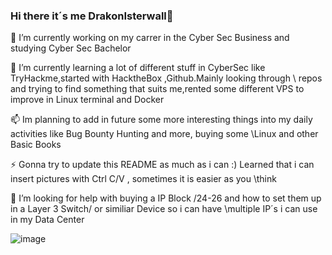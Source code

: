 ### Hi there it´s me DrakonIsterwall👋

<!--
**DrakonIsterwall/DrakonIsterwall** is a ✨ _special_ ✨ repository because its `README.md` (this file) appears on your GitHub profile.

Here are some ideas to get you started:

- 🔭 I’m currently working on ...
- 🌱 I’m currently learning ...
- 👯 I’m looking to collaborate on ...
- 🤔 I’m looking for help with ...
- 💬 Ask me about ...
- 📫 How to reach me: ...
- 😄 Pronouns: ...
- ⚡ Fun fact: ...
-->

🔭 I’m currently working on my carrer in the Cyber Sec Business and studying Cyber Sec Bachelor

🌱 I’m currently learning a lot of different stuff in CyberSec like TryHackme,started with HacktheBox ,Github.Mainly looking through \ repos and trying to find something that suits me,rented some different VPS to improve in Linux terminal and Docker 

📫 Im planning to add in future some more interesting things into my daily activities like Bug Bounty Hunting and more, buying some \Linux and other Basic Books
   
⚡ Gonna try to update this README as much as i can :) Learned that i can insert pictures with Ctrl C/V , sometimes it is easier as you \think

🤔 I’m looking for help with buying a IP Block /24-26 and how to set them up in a Layer 3 Switch/ or similiar Device so i can have \multiple IP´s i can use in my Data Center

 ![image](https://github.com/DrakonIsterwall/DrakonIsterwall/assets/117237001/3e0d70b8-4a20-406b-a9c5-84044503e2ac)


